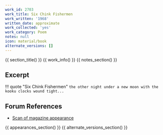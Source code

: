 ```yaml
---
work_id: 2703
work_title: Six Chink Fishermen
work_written: '1968'
written_date: approximate
work_collected: 'yes'
work_category: Poem
notes: null
icon: material/book
alternate_versions: []
---
```


{{ section_title() }}
{{ work_info() }}
{{ notes_section() }}
## Excerpt
!!! quote "Six Chink Fishermen"
    ```
    the other night
    under a new moon
    with the kooku clocks wound
    tight...
    ```

## Forum References
- [Scan of magazine appearance](https://bukowskiforum.com/threads/open-city-no-80-nov29-dec-5-1968-3-buk-poems-one-uncollected.10816/)

{{ appearances_section() }}
{{ alternate_versions_section() }}